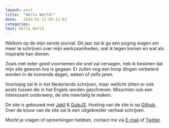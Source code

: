 ```yaml
---
layout: post
title:  "Hello World!"
date:   2016-01-12 09:11:03
categories:
test: Hello World
---
```


Welkom op de mijn eerste journal. Dit jaar zal ik ga een poging wagen om meer te schrijven over mijn werkzaamheden, wat ik tegen komen en wat als inspiratie kan dienen.

Zoals met ieder goed voornemen die snel zal vervagen, heb ik besloten dat mijn site gewoon live is gegaan. Er zullen nog een hoop dingen verbeterd worden in de komende dagen, weken of zelfs jaren.

Voorlopig zal ik in het Nederlands schrijven, maar wellicht zitten er ook posts tussen die in het Engels worden geschreven. Misschien ook een interessant onderwerp, de site meertalig te maken.  

De site is gebouwd met [Jekll](http://jekyllrb.com/) & [GulpJS](http://http://gulpjs.com/). Hosting van de site is op [Github](https://github.com/). Over de bouw van de site zal ik een uitgebreider verhaal schrijven.

Mocht je vragen of opmerkingen hebben, contact me via [E-mail](mailto:bruce@moerdjiman.com) of [Twitter](https://twitter.com/broezer).
